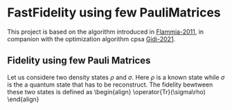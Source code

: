 # FastFidelity using few PauliMatrices 

This project is based on the algorithm introduced in [Flammia-2011](http://dx.doi.org/10.1103/PhysRevLett.106.230501), in companion with the optimization algorithm cpsa [Gidi-2021]().

## Fidelity using few Pauli Matrices
Let us considere two density states $\rho$ and $\sigma$. Here $\rho$ is a known state while $\sigma$ is the a quantum state that has to be reconstruct. The fidelity bewtween these two states is defined as
\begin{align}
\operator{Tr}(\sigma\rho)
\end{align}